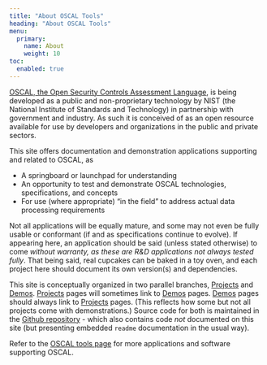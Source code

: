 ```yaml
---
title: "About OSCAL Tools"
heading: "About OSCAL Tools"
menu:
  primary:
    name: About
    weight: 10
toc:
  enabled: true
---
```


[OSCAL, the Open Security Controls Assessment Language](http://pages.nist.gov/OSCAL), is being developed as a public and non-proprietary technology by NIST (the National Institute of Standards and Technology) in partnership with government and industry. As such it is conceived of as an open resource available for use by developers and organizations in the public and private sectors.

This site offers documentation and demonstration applications supporting and related to OSCAL, as

  - A springboard or launchpad for understanding
  - An opportunity to test and demonstrate OSCAL technologies, specifications, and concepts
  - For use (where appropriate) <q>in the field</q> to address actual data processing requirements

Not all applications will be equally mature, and some may not even be fully usable or conformant (if and as specifications continue to evolve). If appearing here, an application should be said (unless stated otherwise) to come *without warranty, as these are R&amp;D applications not always tested fully*. That being said, real cupcakes can be baked in a toy oven, and each project here should document its own version(s) and dependencies.

This site is conceptually organized in two parallel branches, [Projects](/projects) and [Demos](/demos/). [Projects](/projects) pages will sometimes link to [Demos](/demos/) pages. [Demos](/demos/) pages should always link to [Projects](/projects) pages.  (This reflects how some but not all projects come with demonstrations.) Source code for both is maintained in the [Github repository](https://github.com/usnistgov/oscal-tools) - which also contains code *not* documented on this site (but presenting embedded `readme` documentation in the usual way).

Refer to the [OSCAL tools page](https://pages.nist.gov/OSCAL/tools/) for more applications and software supporting OSCAL.



